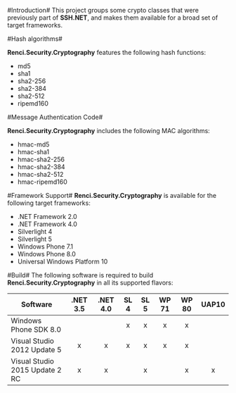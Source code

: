 #Introduction#
This project groups some crypto classes that were previously part of **SSH.NET**, and makes them available for a broad set of target frameworks.

#Hash algorithms#

**Renci.Security.Cryptography** features the following hash functions:
* md5
* sha1
* sha2-256
* sha2-384
* sha2-512
* ripemd160

#Message Authentication Code#

**Renci.Security.Cryptography** includes the following MAC algorithms:
* hmac-md5
* hmac-sha1
* hmac-sha2-256
* hmac-sha2-384
* hmac-sha2-512
* hmac-ripemd160

#Framework Support#
**Renci.Security.Cryptography** is available for the following target frameworks:
* .NET Framework 2.0
* .NET Framework 4.0
* Silverlight 4
* Silverlight 5
* Windows Phone 7.1
* Windows Phone 8.0
* Universal Windows Platform 10

#Build#
The following software is required to build **Renci.Security.Cryptography** in all its supported flavors:

Software                          | .NET 3.5 | .NET 4.0 | SL 4 | SL 5 | WP 71 | WP 80 | UAP10
--------------------------------- | :------: | :------: | :--: | :--: | :---: | :---: | :---:
Windows Phone SDK 8.0             |          |          | x    | x    | x     | x     |
Visual Studio 2012 Update 5       | x        | x        | x    | x    | x     | x     |
Visual Studio 2015 Update 2 RC    | x        | x        |      | x    |       | x     | x

